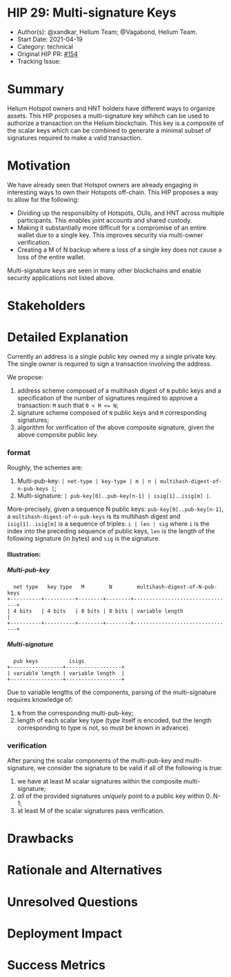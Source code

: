 # HIP 29: Multi-signature Keys

- Author(s): @xandkar, Helium Team; @Vagabond, Helium Team.
- Start Date: 2021-04-19
- Category: technical
- Original HIP PR: [#154](https://github.com/helium/HIP/pull/154)
- Tracking Issue:  <!-- TODO -->

# Summary
[summary]: #summary

Helium Hotspot owners and HNT holders have different ways to organize assets.
This HIP proposes a multi-signature key whihch can be used to authorize a
transaction on the Helium blockchain. This key is a composite of the scalar
keys which can be combined to generate a minimal subset of signatures required
to make a valid transaction.

# Motivation
[motivation]: #motivation

We have already seen that Hotspot owners are already engaging in interesting
ways to own their Hotspots off-chain. This HIP proposes a way to allow for the
following:

- Dividing up the responsiblity of Hotspots, OUIs, and HNT across multiple
  participants. This enables joint accounts and shared custody.
- Making it substantially more difficult for a compromise of an entire wallet
  due to a single key. This improves security via multi-owner verification.
- Creating a M of N backup where a loss of a single key does not cause a loss
  of the entire wallet.

Multi-signature keys are seen in many other blockchains and enable security
applications not listed above.

# Stakeholders
[stakeholders]: #stakeholders


# Detailed Explanation
[detailed-explanation]: #detailed-explanation

Currently an address is a single public key owned my a single private key.
The single owner is required to sign a transaction involving the address.

We propose:

1. address scheme composed of a multihash digest of `N` public keys and a
   specification of the number of signatures required to approve a transaction:
   `M` such that `0 < M <= N`;
2. signature scheme composed of `N` public keys and `M` corresponding signatures;
3. algorithm for verification of the above composite signature, given the above
   composite public key.

### format
Roughly, the schemes are:
1. Multi-pub-key: `| net-type | key-type | m | n | multihash-digest-of-n-pub-keys |`;
2. Multi-signature: `| pub-key[0]..pub-key[n-1] | isig[1]..isig[m] |`.

More-precisely, given a sequence N public keys: `pub-key[0]..pub-key[n-1]`,
a `multihash-digest-of-n-pub-keys` is its multihash digest and `isig[1]..isig[m]`
is a sequence of triples: `i | len | sig` where `i` is the index into the
preceding sequence of public keys, `len` is the length of the following
signature (in bytes) and `sig` is the signature.

#### Illustration:

##### Multi-pub-key

      net type   key type   M        N        multihash-digest-of-N-pub-keys
    +----------+----------+--------+--------+--------------------------------+
    | 4 bits   | 4 bits   | 8 bits | 8 bits | variable length                |
    +----------+----------+--------+--------+--------------------------------+

##### Multi-signature

      pub keys          isigs
    +-----------------+------------------+
    | variable length | variable length  |
    +-----------------+------------------+

Due to variable lengths of the components, parsing of the multi-signature
requires knowledge of:
1. `N` from the corresponding multi-pub-key;
2. length of each scalar key type (type itself is encoded, but the length
   corresponding to type is not, so must be known in advance).

### verification

After parsing the scalar components of the multi-pub-key and multi-signature,
we consider the signature to be valid if all of the following is true:
1. we have at least M scalar signatures within the composite multi-signature;
2. _all_ of the provided signatures _uniquely_ point to a public key within 0..N-1;
3. at least M of the scalar signatures pass verification.

# Drawbacks
[drawbacks]: #drawbacks


# Rationale and Alternatives
[alternatives]: #rationale-and-alternatives


# Unresolved Questions
[unresolved]: #unresolved-questions


# Deployment Impact
[deployment-impact]: #deployment-impact


# Success Metrics
[success-metrics]: #success-metrics
